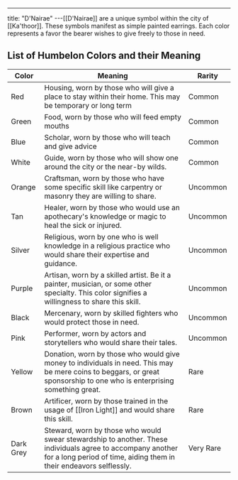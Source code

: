 ---
title: "D'Nairae"
---[[D'Nairae]] are a unique symbol within the city of [[Ka'thoor]]. These symbols manifest as simple painted earrings. Each color represents a favor the bearer wishes to give freely to those in need. 

## List of Humbelon Colors and their Meaning

| Color | Meaning | Rarity |
|-|-|-|
| Red | Housing, worn by those who will give a place to stay within their home. This may be temporary or long term | Common |
| Green | Food, worn by those who will feed empty mouths | Common |
| Blue | Scholar, worn by those who will teach and give advice | Common |
| White | Guide, worn by those who will show one around the city or the near-by wilds. | Common |
| Orange | Craftsman, worn by those who have some specific skill like carpentry or masonry they are willing to share. | Uncommon |
| Tan | Healer, worn by those who would use an apothecary's knowledge or magic to heal the sick or injured.| Uncommon |
| Silver | Religious, worn by one who is well knowledge in a religious practice who would share their expertise and guidance. | Uncommon |
| Purple | Artisan, worn by a skilled artist. Be it a painter, musician, or some other specialty. This color signifies a willingness to share this skill. | Uncommon |
| Black | Mercenary, worn by skilled fighters who would protect those in need. | Uncommon |
| Pink | Performer, worn by actors and storytellers who would share their tales. | Uncommon |
| Yellow | Donation, worn by those who would give money to individuals in need. This may be mere coins to beggars, or great sponsorship to one who is enterprising something great. | Rare |
| Brown | Artificer, worn by those trained in the usage of [[Iron Light]] and would share this skill. | Rare |
| Dark Grey | Steward, worn by those who would swear stewardship to another. These individuals agree to accompany another for a long period of time, aiding them in their endeavors selflessly.  | Very Rare |
